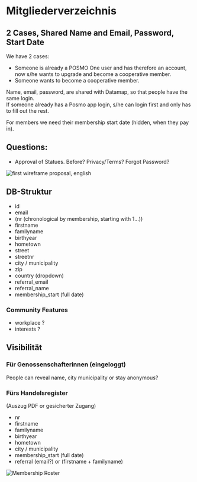 # Mitgliederverzeichnis

## 2 Cases, Shared Name and Email, Password, Start Date
We have 2 cases:
- Someone is already a POSMO One user and has therefore an account, now s/he wants to upgrade and become a cooperative member.
- Someone wants to become a cooperative member.

Name, email, password, are shared with Datamap, so that people have the same login.         
If someone already has a Posmo app login, s/he can login first and only has to fill out the rest.   

For members we need their membership start date (hidden, when they pay in).     


## Questions:
- Approval of Statues. Before? Privacy/Terms? Forgot Password?      
           
![first wireframe proposal, english](https://github.com/posmocoop/general/blob/master/membership_proposal.png)


      

## DB-Struktur

- id
- email
- (nr (chronological by membership, starting with 1...))
- firstname
- familyname
- birthyear
- hometown 
- street
- streetnr
- city / municipality
- zip
- country (dropdown)
- referral_email 
- referral_name
- membership_start (full date)

### Community Features
- workplace ?
- interests ?

## Visibilität

### Für Genossenschafterinnen (eingeloggt)
People can reveal name, city municipality or stay anonymous?

### Fürs Handelsregister 
(Auszug PDF or gesicherter Zugang)
- nr
- firstname
- familyname
- birthyear
- hometown 
- city / municipality
- membership_start (full date)
- referral (email?) or (firstname + familyname)

![Membership Roster](https://user-images.githubusercontent.com/7697124/76142658-01249600-6070-11ea-8bf9-2158fa7f68dc.png)
